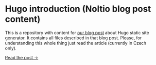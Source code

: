# Hugo introduction (Noltio blog post content)

This is a repository with content for [our blog post](https://noltio.com/cs/blog/uvod-do-static-site-generatoru-hugo/) about Hugo static site generator. It contains all files described in that blog post. Please, for understanding this whole thing just read the article (currently in Czech only).

[Read the post →](https://noltio.com/cs/blog/uvod-do-static-site-generatoru-hugo/)
